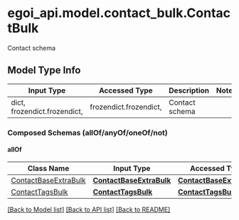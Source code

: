 # egoi_api.model.contact_bulk.ContactBulk

Contact schema

## Model Type Info
Input Type | Accessed Type | Description | Notes
------------ | ------------- | ------------- | -------------
dict, frozendict.frozendict,  | frozendict.frozendict,  | Contact schema | 

### Composed Schemas (allOf/anyOf/oneOf/not)
#### allOf
Class Name | Input Type | Accessed Type | Description | Notes
------------- | ------------- | ------------- | ------------- | -------------
[ContactBaseExtraBulk](ContactBaseExtraBulk.md) | [**ContactBaseExtraBulk**](ContactBaseExtraBulk.md) | [**ContactBaseExtraBulk**](ContactBaseExtraBulk.md) |  | 
[ContactTagsBulk](ContactTagsBulk.md) | [**ContactTagsBulk**](ContactTagsBulk.md) | [**ContactTagsBulk**](ContactTagsBulk.md) |  | 

[[Back to Model list]](../../README.md#documentation-for-models) [[Back to API list]](../../README.md#documentation-for-api-endpoints) [[Back to README]](../../README.md)


